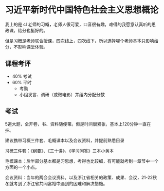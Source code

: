 # 习近平新时代中国特色社会主义思想概论
我上的是 cl 老师的习概，老师人很可爱，口音很有趣，难得的我愿意认真听的思政课，给分也挺好的。

但是习概是老师联合授课，四次线上，四次线下，所以选择哪个老师基本只影响给分，不影响课堂体验。
## 课程考评
* 40% 考试
* 60% 平时
  * 考勤
  * 小组发言、调研（或微电影）并组内分配分数

## 考试
5道大题，全开卷，书、资料随便带。但是时间很紧张，基本上120分钟一直在抄。

建议携带习概三件套、毛概课本以及会议资料，并提前熟悉目录

习概三件套：《纲要》、《三十讲》、《学习问答》三本小黄本

毛概课本：后半部分基本都是习思想，考得也比较细，有可能就考到一章节中一个方面的一个小点。

会议资料：当年的两会会议资料，以及浙江省相关的政策、成果、会议，21-22秋冬就考到了浙江省共同富裕中遇到的困难和解决措施。

